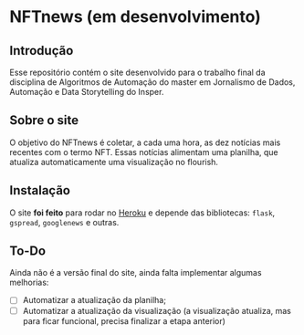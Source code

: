 # NFTnews (em desenvolvimento)
## Introdução
Esse repositório contém o site desenvolvido para o trabalho final da disciplina de Algoritmos de Automação do master em Jornalismo de Dados, Automação e Data Storytelling do Insper.

## Sobre o site
O objetivo do NFTnews é coletar, a cada uma hora, as dez notícias mais recentes com o termo NFT. Essas notícias alimentam uma planilha, que atualiza automaticamente uma visualização no flourish.

## Instalação
O site **foi feito** para rodar no [Heroku](https://www.heroku.com/) e depende das bibliotecas: `flask`, `gspread`, `googlenews` e outras.


## To-Do
Ainda não é a versão final do site, ainda falta implementar algumas melhorias:
- [ ] Automatizar a atualização da planilha;
- [ ] Automatizar a atualização da visualização (a visualização atualiza, mas para ficar funcional, precisa finalizar a etapa anterior)
